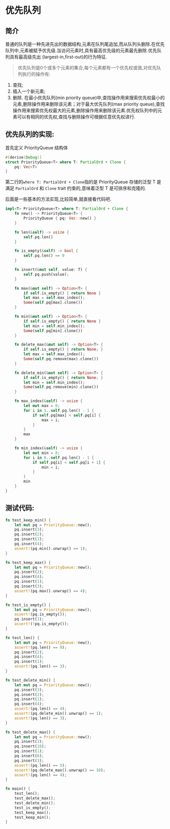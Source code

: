 # 优先队列

## 简介
普通的队列是一种先进先出的数据结构,元素在队列尾追加,而从队列头删除.在优先队列中,元素被赋予优先级.当访问元素时,具有最高优先级的元素最先删除.优先队列具有最高级先出 (largest-in,first-out)的行为特征.

>优先队列是0个或多个元素的集合,每个元素都有一个优先权或值,对优先队列执行的操作有:
1) 查找;
2) 插入一个新元素;
3) 删除.
在最小优先队列(min priority queue)中,查找操作用来搜索优先权最小的元素,删除操作用来删除该元素；对于最大优先队列(max priority queue),查找操作用来搜索优先权最大的元素,删除操作用来删除该元素.优先权队列中的元素可以有相同的优先权,查找与删除操作可根据任意优先权进行.

## 优先队列的实现:

首先定义 PriorityQueue 结构体
```rust
#[derive(Debug)]
struct PriorityQueue<T> where T: PartialOrd + Clone {
    pq: Vec<T>
}
```
第二行的`where T: PartialOrd + Clone`指的是 PriorityQueue 存储的泛型 T 是满足 `PartialOrd` 和 `Clone` trait 约束的,意味着泛型 T 是可排序和克隆的.

后面是一些基本的方法实现,比较简单,就直接看代码吧.
```rust
impl<T> PriorityQueue<T> where T: PartialOrd + Clone {
    fn new() -> PriorityQueue<T> {
        PriorityQueue { pq: Vec::new() }
    }

    fn len(&self) -> usize {
        self.pq.len()
    }

    fn is_empty(&self) -> bool {
        self.pq.len() == 0
    }

    fn insert(&mut self, value: T) {
        self.pq.push(value);
    }

    fn max(&mut self) -> Option<T> {
        if self.is_empty() { return None }
        let max = self.max_index();
        Some(self.pq[max].clone())
    }

    fn min(&mut self) -> Option<T> {
        if self.is_empty() { return None }
        let min = self.min_index();
        Some(self.pq[min].clone())
    }

    fn delete_max(&mut self) -> Option<T> {
        if self.is_empty() { return None; }
        let max = self.max_index();
        Some(self.pq.remove(max).clone())
    }

    fn delete_min(&mut self) -> Option<T> {
        if self.is_empty() { return None; }
        let min = self.min_index();
        Some(self.pq.remove(min).clone())
    }

    fn max_index(&self) -> usize {
        let mut max = 0;
        for i in 1..self.pq.len() - 1 {
            if self.pq[max] < self.pq[i] {
                max = i;
            }
        }
        max
    }

    fn min_index(&self) -> usize {
        let mut min = 0;
        for i in 0..self.pq.len() - 1 {
            if self.pq[i] < self.pq[i + 1] {
                min = i;
            }
        }
        min
    }
}
```

## 测试代码:
```rust
fn test_keep_min() {
    let mut pq = PriorityQueue::new();
    pq.insert(3);
    pq.insert(2);
    pq.insert(1);
    pq.insert(4);
    assert!(pq.min().unwrap() == 1);
}

fn test_keep_max() {
    let mut pq = PriorityQueue::new();
    pq.insert(2);
    pq.insert(4);
    pq.insert(1);
    pq.insert(3);
    assert!(pq.max().unwrap() == 4);
}

fn test_is_empty() {
    let mut pq = PriorityQueue::new();
    assert!(pq.is_empty());
    pq.insert(1);
    assert!(!pq.is_empty());
}

fn test_len() {
    let mut pq = PriorityQueue::new();
    assert!(pq.len() == 0);
    pq.insert(2);
    pq.insert(4);
    pq.insert(1);
    assert!(pq.len() == 3);
}

fn test_delete_min() {
    let mut pq = PriorityQueue::new();
    pq.insert(3);
    pq.insert(2);
    pq.insert(1);
    pq.insert(4);
    assert!(pq.len() == 4);
    assert!(pq.delete_min().unwrap() == 1);
    assert!(pq.len() == 3);
}

fn test_delete_max() {
    let mut pq = PriorityQueue::new();
    pq.insert(2);
    pq.insert(10);
    pq.insert(1);
    pq.insert(6);
    pq.insert(3);
    assert!(pq.len() == 5);
    assert!(pq.delete_max().unwrap() == 10);
    assert!(pq.len() == 4);
}

fn main() {
    test_len();
    test_delete_max();
    test_delete_min();
    test_is_empty();
    test_keep_max();
    test_keep_min();
}
```
